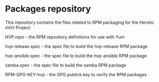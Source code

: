 # Packages repository

This repository contains the files related to RPM packaging for the Heretic oVirt Project:

HVP.repo - the RPM repository definitions for use with Yum

hvp-release.spec - the spec file to build the hvp-release RPM package

hvp-ansible.spec - the spec file to build the hvp-ansible RPM package

samba.spec - the spec file to build the samba RPM package

RPM-GPG-KEY-hvp - the GPG publick key to verify the RPM packages
